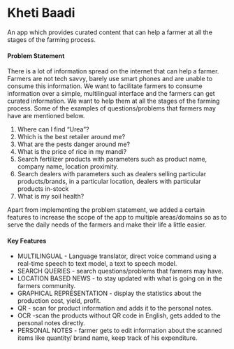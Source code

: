 # Kheti Baadi

An app which provides curated content that can help a farmer at all the stages of the farming process.

#### Problem Statement
There is a lot of information spread on the internet that can help a farmer. Farmers are not tech savvy, barely use smart phones and are unable to consume this information. We want to facilitate farmers to consume information over a simple, multilingual interface and the farmers can get curated information. We want to help them at all the stages of the farming process.
Some of the examples of questions/problems that farmers may have are
mentioned below.
1. Where can I find “Urea”?
2. Which is the best retailer around me?
3. What are the pests danger around me?
4. What is the price of rice in my mandi?
5. Search fertilizer products with parameters such as product name, company name, location proximity.
6. Search dealers with parameters such as dealers selling particular
products/brands, in a particular location, dealers with particular products
in-stock
7. What is my soil health?

Apart from implementing the problem statement, we added a certain features to increase the scope of the app to multiple areas/domains so as to serve the daily needs of the farmers and make their life a little easier.

#### Key Features
  - MULTILINGUAL - Language translator, direct voice command using a real-time speech to text model, a text to speech model. 
 - SEARCH QUERIES - search questions/problems that farmers may have.
 - LOCATION BASED NEWS - to stay updated with what is going on in the farmers community.
 - GRAPHICAL REPRESENTATION - display the statistics about the production cost, yield, profit.
 - QR - scan for product information and adds it to the personal notes.
 - OCR -scan the products without QR code in English, gets added to the personal notes directly.
 - PERSONAL NOTES - farmer gets to edit information about the scanned items like quantity/ brand name, keep track of his expenditure.
